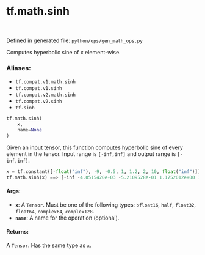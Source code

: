 <div itemscope itemtype="http://developers.google.com/ReferenceObject">
<meta itemprop="name" content="tf.math.sinh" />
<meta itemprop="path" content="Stable" />
</div>

# tf.math.sinh

<!-- Insert buttons -->

<table class="tfo-notebook-buttons tfo-api" align="left">
</table>

Defined in generated file: `python/ops/gen_math_ops.py`



<!-- Start diff -->
Computes hyperbolic sine of x element-wise.

### Aliases:

* `tf.compat.v1.math.sinh`
* `tf.compat.v1.sinh`
* `tf.compat.v2.math.sinh`
* `tf.compat.v2.sinh`
* `tf.sinh`


``` python
tf.math.sinh(
    x,
    name=None
)
```



<!-- Placeholder for "Used in" -->

  Given an input tensor, this function computes hyperbolic sine of every
  element in the tensor. Input range is `[-inf,inf]` and output range
  is `[-inf,inf]`.

  ```python
  x = tf.constant([-float("inf"), -9, -0.5, 1, 1.2, 2, 10, float("inf")])
  tf.math.sinh(x) ==> [-inf -4.0515420e+03 -5.2109528e-01 1.1752012e+00 1.5094614e+00 3.6268604e+00 1.1013232e+04 inf]
  ```

#### Args:


* <b>`x`</b>: A `Tensor`. Must be one of the following types: `bfloat16`, `half`, `float32`, `float64`, `complex64`, `complex128`.
* <b>`name`</b>: A name for the operation (optional).


#### Returns:

A `Tensor`. Has the same type as `x`.
